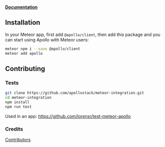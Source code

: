 **[Documentation](https://www.apollographql.com/docs/react/recipes/meteor.html)**

## Installation
In your Meteor app, first add `@apollo/client`, then add this package and you can start using Apollo with Meteor users:
```bash
meteor npm i --save @apollo/client
meteor add apollo
```

## Contributing 

### Tests

```bash
git clone https://github.com/apollostack/meteor-integration.git
cd meteor-integration
npm install
npm run test
```

Used in an app: https://github.com/lorensr/test-meteor-apollo

### Credits

[Contributors](https://github.com/apollostack/meteor-integration/graphs/contributors)
